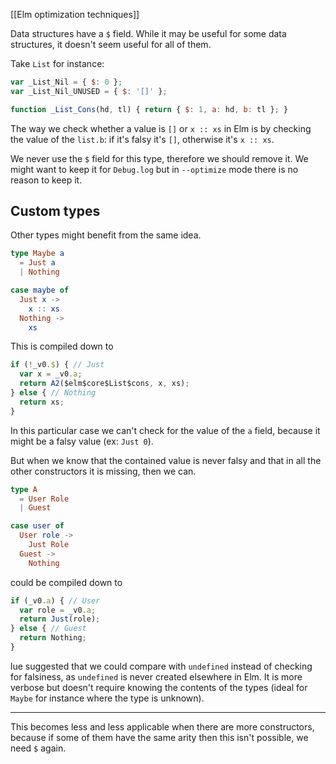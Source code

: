[[Elm optimization techniques]]

Data structures have a `$` field. While it may be useful for some data structures, it doesn't seem useful for all of them.

Take `List` for instance:

```js
var _List_Nil = { $: 0 };
var _List_Nil_UNUSED = { $: '[]' };

function _List_Cons(hd, tl) { return { $: 1, a: hd, b: tl }; }
```

The way we check whether a value is `[]` or `x :: xs` in Elm is by checking the value of the `list.b`: if it's falsy it's `[]`, otherwise it's `x :: xs`.

We never use the `$` field for this type, therefore we should remove it. We might want to keep it for `Debug.log` but in `--optimize` mode there is no reason to keep it.

## Custom types

Other types might benefit from the same idea.

```elm
type Maybe a
  = Just a
  | Nothing

case maybe of
  Just x ->
    x :: xs
  Nothing ->
    xs
```

This is compiled down to

```js
if (!_v0.$) { // Just
  var x = _v0.a;
  return A2($elm$core$List$cons, x, xs);
} else { // Nothing
  return xs;
}
```

In this particular case we can't check for the value of the `a` field, because it might be a falsy value (ex: `Just 0`).

But when we know that the contained value is never falsy and that in all the other constructors it is missing, then we can.

```elm
type A
  = User Role
  | Guest

case user of
  User role ->
    Just Role
  Guest ->
    Nothing
```

could be compiled down to

```js
if (_v0.a) { // User
  var role = _v0.a;
  return Just(role);
} else { // Guest
  return Nothing;
}
```

lue suggested that we could compare with `undefined` instead of checking for falsiness, as `undefined` is never created elsewhere in Elm. It is more verbose but doesn't require knowing the contents of the types (ideal for `Maybe` for instance where the type is unknown).

---

This becomes less and less applicable when there are more constructors, because if some of them have the same arity then this isn't possible, we need `$` again.
